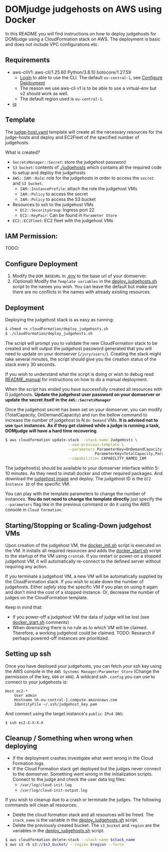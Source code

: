 # DOMjudge judgehosts on AWS using Docker

In this README you will find instructions on how to deploy judgehosts for DOMjudge using a CloudFormation stack on AWS. The deployment is basic and does not include VPC configurations etc.

## Requirements
- aws-cliV1: aws-cli/1.25.60 Python/3.8.10 botocore/1.27.59
    - [Login](https://docs.aws.amazon.com/cli/latest/userguide/cli-configure-quickstart.html) to able to use the CLI. The default `eu-central-1`, see [Configure Deployment](README#configure-deployment)
    - The reason we use aws-cli v1 is to be able to use a virtual-env but v2 should work as well.
    - The default region used is `eu-central-1`.
- [jq](https://manpages.ubuntu.com/manpages/xenial/man1/jq.1.html)


## Template
The [judge-host.yaml](cloudFormation/judge-hosts.yaml) template will create all the necessary resources for the judge-hosts and deploy and EC2Fleet of the specified number of judgehosts.

What is created?
- `SecretsManager::Secret`: store the judgehost password
- `S3 bucket`: contents of [./judgehosts](./judgehost/) which contains all the required code to setup and deploy the judgehosts
- `AWS::IAM::Role`: role for the judgehosts in order to access the `secret` and `S3 bucket`.
    - `IAM::InstanceProfile`: attach the role the judgehost VMs
    - `IAM::Policy` to access the secret
    - `IAM::Policy` to access the S3 bucket
- Resources to ssh to the judgehost VMs
    - `EC2::SecurityGroup`: Ingress port 22
    - `EC2::KeyPair`: Can be found in `Parameter Store`
- `EC2::EC2Fleet`: EC2 fleet with the judgehost VMs

## IAM Permission:
TODO:

## Configure Deployment
1. Modify the `DOM_BASEURL` in [.env](./judgehost/.env) to the base url of your domserver.
2. (Optional) Modify the `Template variables` in the [deploy_judgehosts.sh](./cloudFormation/deploy_judgehosts.sh) script to the names you wish. You can leave the default but make sure there are no conflicts in the names with already existing resources.

## Deployment
Deploying the judgehost stack is as easy as running:
```bash
$ chmod +x cloudFormation/deploy_judgehosts.sh
$ ./cloudFormation/deploy_judgehosts.sh
```
The script will prompt you to validate the new CloudFormation stack to be created and will output the judgehost password generated that you will need to update on your domserver (`/jury/users/`). Creating the stack might take several minutes, the script should give you the creation status of the stack every 30 seconds.

If you wish to understand what the script is doing or wish to debug read [README_manual](./README_manual.md) for instructions on how to do a manual deployment.

When the script has ended you have successfully created all resources with 0 judgehosts. **Update the judgehost user password on your domserver or update the secret itself in the `AWS::SecretsManager`** 

Once the judgehost secret has been set on your domserver, you can modify (TotalCapacity, OnDemandCapacity) and run the bellow command to increase the number of judgehost to N `On Demand` VMs. **It is advised not to use `Spot` instances. As if they get claimed while a judge is running a task, DOMjudge will have a hard time recovering**
```bash
$ aws cloudformation update-stack --stack-name JudgeHosts \
                            --use-previous-template \
                            --parameters ParameterKey=OnDemandCapacity,ParameterValue={N} \
                                        ParameterKey=TotalCapacity,ParameterValue={N} \
                            --capabilities CAPABILITY_NAMED_IAM 
```

The judgehost(s) should be available to your domserver interface within 5-10 minutes. As they need to install docker and other required packages. And download the [judgehost image](https://hub.docker.com/r/domjudge/judgehost/) and deploy. The judgehost ID is the `EC2 Instance ID` of the specific VM.

You can play with the template parameters to change the number of instances. **You do not need to change the template directly** just specify the `--parameters` flag like in the previous command or do it using the AWS console in `Cloud Formation`. 


## Starting/Stopping or Scaling-Down judgehost VMs
Upon creation of the judgehost VM, the [docker_init.sh](./judgehost/scripts/docker_init.sh) script is executed on the VM. It installs all required resources and adds the [docker_start.sh](./judgehost/scripts/docker_start.sh) script to the startup of the VM using `crontab`. If you restart or power-on a stopped judgehost VM, it will automatically re-connect to the defined server without requiring any action. 

If you terminate a judgehost VM, a new VM will be automatically supplied by the CloudFormation stack. If you wish to scale down the number of judgehosts. Either *safely* stop the specific VM if you plan on using it again and don't mind the cost of a stopped instance. Or, decrease the number of judges on the CloudFormation template. 

Keep in mind that:
- If you power-off a judgehost VM the data of judge will be lost (see [docker_start.sh](./judgehost/scripts/docker_start.sh) comments)
- When downsizing there is no rule as to which VM will be claimed. Therefore, a working judgehost could be claimed. TODO: Research if perhaps powered-off instances are prioritized. 

##  Setting up ssh
Once you have deployed your judgehosts, you can fetch your ssh key using the AWS console in the `AWS Systems Manager/Parameter Store` (Change the permission of the key, `600` or `400`). A wildcard ssh `.config` you can use to connect to your judgehosts is:
```ssh-config
Host ec2-*
    User admin
    Hostname %h.eu-central-1.compute.amazonaws.com
    IdentityFile ~/.ssh/judgehost_key.pem
```
And connect using the target instance's `public IPv4 DNS`:
```bash
$ ssh ec2-X-X-X-X
```

## Cleanup / Something when wrong when deploying

- If the deployment crashes investigate what went wrong in the Cloud Formation logs. 
- If the Cloud Formation stack get deployed but the judges never connect to the domserver. Something went wrong in the initialization scripts. Connect to the judge and check the user data log files:
    - `/var/log/cloud-init.log` 
    - `/var/log/cloud-init-output.log`


If you wish to cleanup due to a crash or terminate the judges. The following commands will clean all resources:

- Delete the cloud formation stack and all resources will be freed. The `stack_name` is the variable in the [deploy_judgehosts.sh](./cloudFormation/deploy_judgehosts.sh) script.
- Delete the previously created bucket. The `s3_bucket` and `region` are the variables in the [deploy_judgehosts.sh](./cloudFormation/deploy_judgehosts.sh) script. 

```bash
$ aws cloudformation delete-stack --stack-name $stack_name
$ aws s3 rb s3://$s3_bucket/ --region $region --force
```
